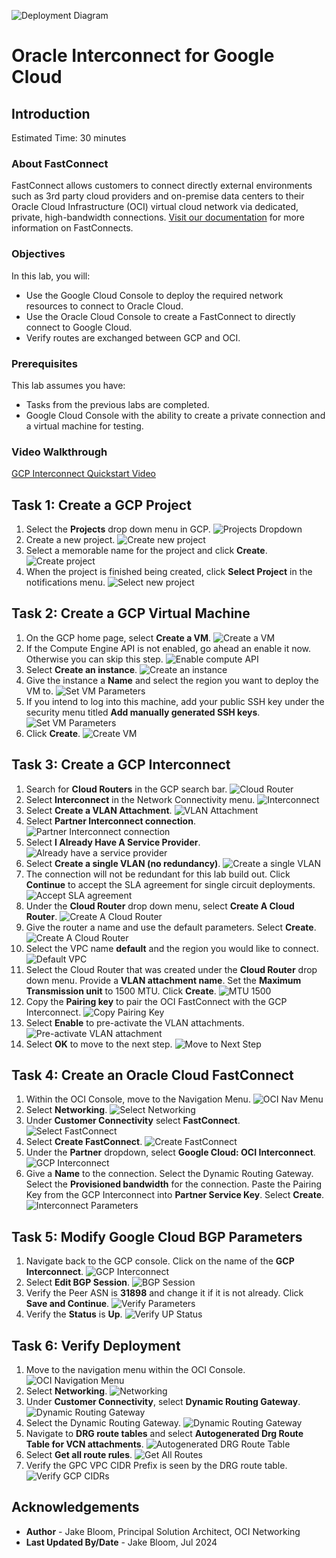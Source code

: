 ![Deployment Diagram](../oci-multicloud-connectivity/fastconnect/images/gcp_interconnect/topology_gcp_interconnect.png)

# Oracle Interconnect for Google Cloud

## Introduction

Estimated Time: 30 minutes

### About FastConnect

FastConnect allows customers to connect directly external environments such as 3rd party cloud providers and on-premise data centers to their Oracle Cloud Infrastructure (OCI) virtual cloud network via dedicated, private, high-bandwidth connections. [Visit our documentation](https://docs.oracle.com/en-us/iaas/Content/Network/Tasks/Overview_of_VCNs_and_Subnets.htm) for more information on FastConnects.

### Objectives

In this lab, you will:

* Use the Google Cloud Console to deploy the required network resources to connect to Oracle Cloud.
* Use the Oracle Cloud Console to create a FastConnect to directly connect to Google Cloud.
* Verify routes are exchanged between GCP and OCI.

### Prerequisites

This lab assumes you have:

* Tasks from the previous labs are completed.
* Google Cloud Console with the ability to create a private connection and a virtual machine for testing.

### Video Walkthrough

[GCP Interconnect Quickstart Video](youtube:jKnB3nMlyr8:large)

## Task 1: Create a GCP Project

1. Select the **Projects** drop down menu in GCP.
   ![Projects Dropdown](../oci-multicloud-connectivity/fastconnect/images/gcp_interconnect/gcp-project-1.png)
2. Create a new project.
   ![Create new project](../oci-multicloud-connectivity/fastconnect/images/gcp_interconnect/gcp-project-2.png)
3. Select a memorable name for the project and click **Create**.
   ![Create project](../oci-multicloud-connectivity/fastconnect/images/gcp_interconnect/gcp-project-3.png)
4. When the project is finished being created, click **Select Project** in the notifications menu.
   ![Select new project](../oci-multicloud-connectivity/fastconnect/images/gcp_interconnect/gcp-project-4.png)

## Task 2: Create a GCP Virtual Machine

1. On the GCP home page, select **Create a VM**.
   ![Create a VM](../oci-multicloud-connectivity/fastconnect/images/gcp_interconnect/gcp-vm-1.png)
2. If the Compute Engine API is not enabled, go ahead an enable it now. Otherwise you can skip this step.
   ![Enable compute API](../oci-multicloud-connectivity/fastconnect/images/gcp_interconnect/gcp-vm-2.png)
3. Select **Create an instance**.
   ![Create an instance](../oci-multicloud-connectivity/fastconnect/images/gcp_interconnect/gcp-vm-3.png)
4. Give the instance a **Name** and select the region you want to deploy the VM to.
   ![Set VM Parameters](../oci-multicloud-connectivity/fastconnect/images/gcp_interconnect/gcp-vm-4.png)
5. If you intend to log into this machine, add your public SSH key under the security menu titled **Add manually generated SSH keys**.
   ![Set VM Parameters](../oci-multicloud-connectivity/fastconnect/images/gcp_interconnect/gcp-vm-5.png)
6. Click **Create**.
   ![Create VM](../oci-multicloud-connectivity/fastconnect/images/gcp_interconnect/gcp-vm-6.png)

## Task 3: Create a GCP Interconnect

1. Search for **Cloud Routers** in the GCP search bar.
   ![Cloud Router](../oci-multicloud-connectivity/fastconnect/images/gcp_interconnect/gcp-interconnect-1.png)
2. Select **Interconnect** in the Network Connectivity menu.
   ![Interconnect](../oci-multicloud-connectivity/fastconnect/images/gcp_interconnect/gcp-interconnect-2.png)
3. Select **Create a VLAN Attachment**.
   ![VLAN Attachment](../oci-multicloud-connectivity/fastconnect/images/gcp_interconnect/gcp-interconnect-3.png)
4. Select **Partner Interconnect connection**.
   ![Partner Interconnect connection](../oci-multicloud-connectivity/fastconnect/images/gcp_interconnect/gcp-interconnect-4.png)
5. Select **I Already Have A Service Provider**.
   ![Already have a service provider](../oci-multicloud-connectivity/fastconnect/images/gcp_interconnect/gcp-interconnect-5.png)
6. Select **Create a single VLAN (no redundancy)**.
   ![Create a single VLAN](../oci-multicloud-connectivity/fastconnect/images/gcp_interconnect/gcp-interconnect-6.png)
7. The connection will not be redundant for this lab build out. Click **Continue** to accept the SLA agreement for single circuit deployments.
   ![Accept SLA agreement](../oci-multicloud-connectivity/fastconnect/images/gcp_interconnect/gcp-interconnect-7.png)
8. Under the **Cloud Router** drop down menu, select **Create A Cloud Router**.
   ![Create A Cloud Router](../oci-multicloud-connectivity/fastconnect/images/gcp_interconnect/gcp-cr-1.png)
9. Give the router a name and use the default parameters. Select **Create**.
    ![Create A Cloud Router](../oci-multicloud-connectivity/fastconnect/images/gcp_interconnect/gcp-cr-2.png)
10. Select the VPC name **default** and the region you would like to connect.
   ![Default VPC](../oci-multicloud-connectivity/fastconnect/images/gcp_interconnect/gcp-interconnect-8.png)
11. Select the Cloud Router that was created under the **Cloud Router** drop down menu. Provide a **VLAN attachment name**. Set the **Maximum Transmission unit** to 1500 MTU. Click **Create**.
    ![MTU 1500](../oci-multicloud-connectivity/fastconnect/images/gcp_interconnect/gcp-interconnect-9.png)
12. Copy the **Pairing key** to pair the OCI FastConnect with the GCP Interconnect.
    ![Copy Pairing Key](../oci-multicloud-connectivity/fastconnect/images/gcp_interconnect/gcp-interconnect-10.png)
13. Select **Enable** to pre-activate the VLAN attachments.
    ![Pre-activate VLAN attachment](../oci-multicloud-connectivity/fastconnect/images/gcp_interconnect/gcp-interconnect-11.png)
14. Select **OK** to move to the next step.
    ![Move to Next Step](../oci-multicloud-connectivity/fastconnect/images/gcp_interconnect/gcp-interconnect-12.png)

## Task 4: Create an Oracle Cloud FastConnect

1. Within the OCI Console, move to the Navigation Menu.
   ![OCI Nav Menu](../oci-multicloud-connectivity/fastconnect/images/gcp_interconnect/fc-1.png)
2. Select **Networking**.
   ![Select Networking](../oci-multicloud-connectivity/fastconnect/images/gcp_interconnect/fc-2.png)
3. Under **Customer Connectivity** select **FastConnect**.
   ![Select FastConnect](../oci-multicloud-connectivity/fastconnect/images/gcp_interconnect/fc-3.png)
4. Select **Create FastConnect**.
   ![Create FastConnect](../oci-multicloud-connectivity/fastconnect/images/gcp_interconnect/fc-4.png)
5. Under the **Partner** dropdown, select **Google Cloud: OCI Interconnect**.
   ![GCP Interconnect](../oci-multicloud-connectivity/fastconnect/images/gcp_interconnect/fc-5.png)
6. Give a **Name** to the connection. Select the Dynamic Routing Gateway. Select the **Provisioned bandwidth** for the connection. Paste the Pairing Key from the GCP Interconnect into **Partner Service Key**. Select **Create**.
   ![Interconnect Parameters](../oci-multicloud-connectivity/fastconnect/images/gcp_interconnect/fc-6.png)

## Task 5: Modify Google Cloud BGP Parameters

1. Navigate back to the GCP console. Click on the name of the **GCP Interconnect**.
   ![GCP Interconnect](../oci-multicloud-connectivity/fastconnect/images/gcp_interconnect/gcp-bgp-1.png)
2. Select **Edit BGP Session**.
   ![BGP Session](../oci-multicloud-connectivity/fastconnect/images/gcp_interconnect/gcp-bgp-2.png)
3. Verify the Peer ASN is **31898** and change it if it is not already. Click **Save and Continue**.
   ![Verify Parameters](../oci-multicloud-connectivity/fastconnect/images/gcp_interconnect/gcp-bgp-3.png)
4. Verify the **Status** is **Up**.
   ![Verify UP Status](../oci-multicloud-connectivity/fastconnect/images/gcp_interconnect/gcp-bgp-4.png)

## Task 6: Verify Deployment

1. Move to the navigation menu within the OCI Console.
   ![OCI Navigation Menu](../oci-multicloud-connectivity/fastconnect/images/gcp_interconnect/oci-verify-1.png)
2. Select **Networking**.
   ![Networking](../oci-multicloud-connectivity/fastconnect/images/gcp_interconnect/oci-verify-2.png)
3. Under **Customer Connectivity**, select **Dynamic Routing Gateway**.
   ![Dynamic Routing Gateway](../oci-multicloud-connectivity/fastconnect/images/gcp_interconnect/oci-verify-3.png)
4. Select the Dynamic Routing Gateway.
   ![Dynamic Routing Gateway](../oci-multicloud-connectivity/fastconnect/images/gcp_interconnect/oci-verify-4.png)
5. Navigate to **DRG route tables** and select **Autogenerated Drg Route Table for VCN attachments**.
   ![Autogenerated DRG Route Table](../oci-multicloud-connectivity/fastconnect/images/gcp_interconnect/oci-verify-5.png)
6. Select **Get all route rules**.
   ![Get All Routes](../oci-multicloud-connectivity/fastconnect/images/gcp_interconnect/oci-verify-6.png)
7. Verify the GPC VPC CIDR Prefix is seen by the DRG route table.
   ![Verify GCP CIDRs](../oci-multicloud-connectivity/fastconnect/images/gcp_interconnect/oci-verify-7.png)

## Acknowledgements

* **Author** - Jake Bloom, Principal Solution Architect, OCI Networking
* **Last Updated By/Date** - Jake Bloom, Jul 2024
